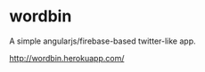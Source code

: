 wordbin
=======

A simple angularjs/firebase-based twitter-like app.

http://wordbin.herokuapp.com/
